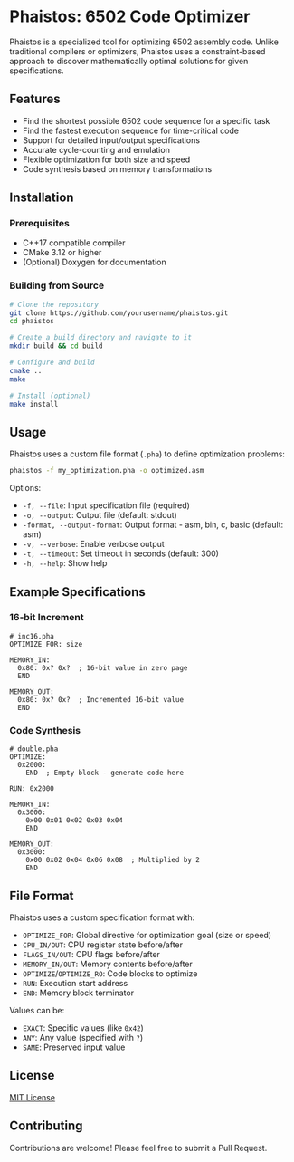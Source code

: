 # Phaistos: 6502 Code Optimizer

Phaistos is a specialized tool for optimizing 6502 assembly code. Unlike traditional compilers or optimizers, Phaistos uses a constraint-based approach to discover mathematically optimal solutions for given specifications.

## Features

- Find the shortest possible 6502 code sequence for a specific task
- Find the fastest execution sequence for time-critical code
- Support for detailed input/output specifications
- Accurate cycle-counting and emulation
- Flexible optimization for both size and speed
- Code synthesis based on memory transformations

## Installation

### Prerequisites

- C++17 compatible compiler
- CMake 3.12 or higher
- (Optional) Doxygen for documentation

### Building from Source

```bash
# Clone the repository
git clone https://github.com/yourusername/phaistos.git
cd phaistos

# Create a build directory and navigate to it
mkdir build && cd build

# Configure and build
cmake ..
make

# Install (optional)
make install
```

## Usage

Phaistos uses a custom file format (`.pha`) to define optimization problems:

```bash
phaistos -f my_optimization.pha -o optimized.asm
```

Options:
- `-f, --file`: Input specification file (required)
- `-o, --output`: Output file (default: stdout)
- `-format, --output-format`: Output format - asm, bin, c, basic (default: asm)
- `-v, --verbose`: Enable verbose output
- `-t, --timeout`: Set timeout in seconds (default: 300)
- `-h, --help`: Show help

## Example Specifications

### 16-bit Increment

```
# inc16.pha
OPTIMIZE_FOR: size

MEMORY_IN:
  0x80: 0x? 0x?  ; 16-bit value in zero page
  END

MEMORY_OUT:
  0x80: 0x? 0x?  ; Incremented 16-bit value
  END
```

### Code Synthesis

```
# double.pha
OPTIMIZE:
  0x2000:
    END  ; Empty block - generate code here

RUN: 0x2000

MEMORY_IN:
  0x3000:
    0x00 0x01 0x02 0x03 0x04
    END

MEMORY_OUT:
  0x3000:
    0x00 0x02 0x04 0x06 0x08  ; Multiplied by 2
    END
```

## File Format

Phaistos uses a custom specification format with:

- `OPTIMIZE_FOR`: Global directive for optimization goal (size or speed)
- `CPU_IN/OUT`: CPU register state before/after
- `FLAGS_IN/OUT`: CPU flags before/after
- `MEMORY_IN/OUT`: Memory contents before/after
- `OPTIMIZE`/`OPTIMIZE_RO`: Code blocks to optimize
- `RUN`: Execution start address
- `END`: Memory block terminator

Values can be:
- `EXACT`: Specific values (like `0x42`)
- `ANY`: Any value (specified with `?`)
- `SAME`: Preserved input value

## License

[MIT License](LICENSE)

## Contributing

Contributions are welcome! Please feel free to submit a Pull Request.
